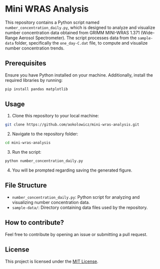 # Mini WRAS Analysis

This repository contains a Python script named `number_concentration_daily.py`, which is designed to analyze and visualize number concentration data obtained from GRIMM MINI-WRAS 1.371 (Wide-Range Aerosol Spectrometer). The script processes data from the `sample-data` folder, specifically the `one_day-C.dat` file, to compute and visualize number concentration trends.

## Prerequisites

Ensure you have Python installed on your machine. Additionally, install the required libraries by running:

```bash
pip install pandas matplotlib
```

## Usage

1. Clone this repository to your local machine:

```bash
git clone https://github.com/aokolowicz/mini-wras-analysis.git
```

2. Navigate to the repository folder:

```bash
cd mini-wras-analysis
```

3. Run the script:

```bash
python number_concentration_daily.py
```

4. You will be prompted regarding saving the generated figure.

## File Structure

- `number_concentration_daily.py`: Python script for analyzing and visualizing number concentration data.
- `sample-data/`: Directory containing data files used by the repository.

## How to contribute?

Feel free to contribute by opening an issue or submitting a pull request.

## License

This project is licensed under the [MIT License](LICENSE).